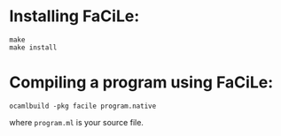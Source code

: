 # Installing FaCiLe:

    make
    make install

# Compiling a program using FaCiLe:

    ocamlbuild -pkg facile program.native

where `program.ml` is your source file.
